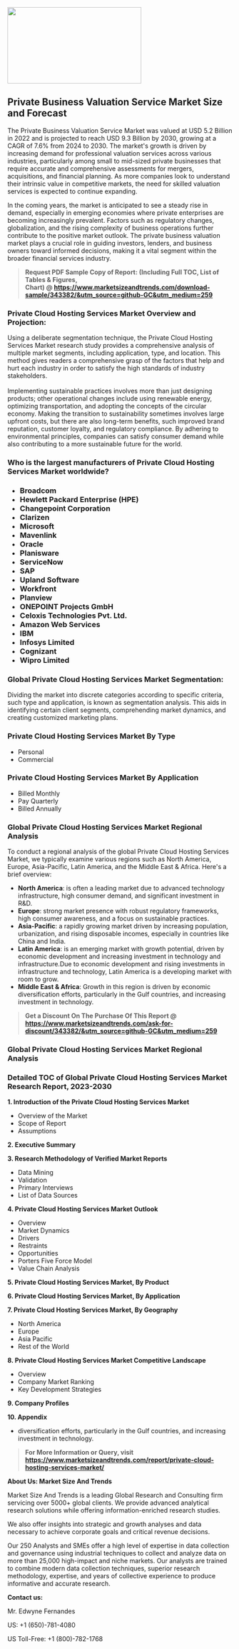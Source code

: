 <p><img class="alignnone size-medium wp-image-20088" src="https://ffe5etoiles.com/wp-content/uploads/2024/12/MST1-300x171.png" alt="" width="300" height="171" /></p><h2>Private Business Valuation Service Market Size and Forecast</h2><p>The Private Business Valuation Service Market was valued at USD 5.2 Billion in 2022 and is projected to reach USD 9.3 Billion by 2030, growing at a CAGR of 7.6% from 2024 to 2030. The market's growth is driven by increasing demand for professional valuation services across various industries, particularly among small to mid-sized private businesses that require accurate and comprehensive assessments for mergers, acquisitions, and financial planning. As more companies look to understand their intrinsic value in competitive markets, the need for skilled valuation services is expected to continue expanding.</p><p>In the coming years, the market is anticipated to see a steady rise in demand, especially in emerging economies where private enterprises are becoming increasingly prevalent. Factors such as regulatory changes, globalization, and the rising complexity of business operations further contribute to the positive market outlook. The private business valuation market plays a crucial role in guiding investors, lenders, and business owners toward informed decisions, making it a vital segment within the broader financial services industry.</p></p><blockquote id="" class=""><strong>Request PDF Sample Copy of Report: (Including Full TOC, List of Tables &amp; Figures, Chart)&nbsp;@&nbsp;<strong><a href="https://www.marketsizeandtrends.com/download-sample/343382/&utm_source=github-GC&utm_medium=259" target="_blank">https://www.marketsizeandtrends.com/download-sample/343382/&utm_source=github-GC&utm_medium=259</a></strong></strong></blockquote><h3 id="" class="">Private Cloud Hosting Services Market&nbsp;Overview and Projection:</h3><p id="" class="">Using a deliberate segmentation technique, the Private Cloud Hosting Services Market research study provides a comprehensive analysis of multiple market segments, including application, type, and location. This method gives readers a comprehensive grasp of the factors that help and hurt each industry in order to satisfy the high standards of industry stakeholders. <br /> <br />Implementing sustainable practices involves more than just designing products; other operational changes include using renewable energy, optimizing transportation, and adopting the concepts of the circular economy. Making the transition to sustainability sometimes involves large upfront costs, but there are also long-term benefits, such improved brand reputation, customer loyalty, and regulatory compliance. By adhering to environmental principles, companies can satisfy consumer demand while also contributing to a more sustainable future for the world.</p><h3 id="" class="">Who is the largest manufacturers of&nbsp;Private Cloud Hosting Services Market worldwide?</h3><h3 class=""><p><ul><li>Broadcom </li><li> Hewlett Packard Enterprise (HPE) </li><li> Changepoint Corporation </li><li> Clarizen </li><li> Microsoft </li><li> Mavenlink </li><li> Oracle </li><li> Planisware </li><li> ServiceNow </li><li> SAP </li><li> Upland Software </li><li> Workfront </li><li> Planview </li><li> ONEPOINT Projects GmbH </li><li> Celoxis Technologies Pvt. Ltd. </li><li> Amazon Web Services </li><li> IBM </li><li> Infosys Limited </li><li> Cognizant </li><li> Wipro Limited</li></ul></p></h3><h3 id="" class="">Global&nbsp;Private Cloud Hosting Services Market Segmentation:</h3><p id="" class="">Dividing the market into discrete categories according to specific criteria, such type and application, is known as segmentation analysis. This aids in identifying certain client segments, comprehending market dynamics, and creating customized marketing plans.</p><h3 id="" class="">Private Cloud Hosting Services Market&nbsp;By Type</h3><p><p><ul><li>Personal</li><li> Commercial</p></li></ul></p></p><h3 id="" class="">Private Cloud Hosting Services Market&nbsp;By Application</h3><p class=""><p><ul><li>Billed Monthly</li><li> Pay Quarterly</li><li> Billed Annually</li></ul></p></p><h3 id="" class="">Global Private Cloud Hosting Services Market Regional Analysis</h3><p id="" class="">To conduct a regional analysis of the global Private Cloud Hosting Services Market, we typically examine various regions such as North America, Europe, Asia-Pacific, Latin America, and the Middle East &amp; Africa. Here's a brief overview:</p><ul><li><strong>North America</strong>: is often a leading market due to advanced technology infrastructure, high consumer demand, and significant investment in R&amp;D.</li><li><strong>Europe</strong>: strong market presence with robust regulatory frameworks, high consumer awareness, and a focus on sustainable practices.</li><li><strong>Asia-Pacific</strong>: a rapidly growing market driven by increasing population, urbanization, and rising disposable incomes, especially in countries like China and India.</li><li><strong>Latin America</strong>: is an emerging market with growth potential, driven by economic development and increasing investment in technology and infrastructure.Due to economic development and rising investments in infrastructure and technology, Latin America is a developing market with room to grow.</li><li><strong>Middle East &amp; Africa</strong>: Growth in this region is driven by economic diversification efforts, particularly in the Gulf countries, and increasing investment in technology.</li></ul><blockquote id="" class=""><strong>Get a Discount On The Purchase Of This Report @ <strong><a href="https://www.marketsizeandtrends.com/ask-for-discount/343382/&utm_source=github-GC&utm_medium=259" target="_blank">https://www.marketsizeandtrends.com/ask-for-discount/343382/&utm_source=github-GC&utm_medium=259</a></strong></strong></blockquote><h3 id="" class="">Global Private Cloud Hosting Services Market Regional Analysis</h3><h3 id="" class="">Detailed TOC of Global Private Cloud Hosting Services Market Research Report, 2023-2030</h3><p id="" class=""><strong>1. Introduction of the Private Cloud Hosting Services Market</strong></p><ul><li>Overview of the Market</li><li>Scope of Report</li><li>Assumptions</li></ul><p id="" class=""><strong>2. Executive Summary</strong></p><p id="" class=""><strong>3. Research Methodology of Verified Market Reports</strong></p><ul><li>Data Mining</li><li>Validation</li><li>Primary Interviews</li><li>List of Data Sources</li></ul><p id="" class=""><strong>4. Private Cloud Hosting Services Market Outlook</strong></p><ul><li>Overview</li><li>Market Dynamics</li><li>Drivers</li><li>Restraints</li><li>Opportunities</li><li>Porters Five Force Model</li><li>Value Chain Analysis</li></ul><p id="" class=""><strong>5. Private Cloud Hosting Services Market, By Product</strong></p><p id="" class=""><strong>6. Private Cloud Hosting Services Market, By Application</strong></p><p id="" class=""><strong>7. Private Cloud Hosting Services Market, By Geography</strong></p><ul><li>North America</li><li>Europe</li><li>Asia Pacific</li><li>Rest of the World</li></ul><p id="" class=""><strong>8. Private Cloud Hosting Services Market Competitive Landscape</strong></p><ul><li>Overview</li><li>Company Market Ranking</li><li>Key Development Strategies</li></ul><p id="" class=""><strong>9. Company Profiles</strong></p><p id="" class=""><strong>10. Appendix</strong></p><ul><li>diversification efforts, particularly in the Gulf countries, and increasing investment in technology.</li></ul><blockquote id="" class=""><strong>For More Information or Query, visit <strong><strong><a href="https://www.marketsizeandtrends.com/report/private-cloud-hosting-services-market/" target="_blank">https://www.marketsizeandtrends.com/report/private-cloud-hosting-services-market/</a></strong></strong></strong></blockquote><p id="" class=""><strong>About Us: Market Size And Trends</strong></p><p id="" class="">Market Size And Trends is a leading Global Research and Consulting firm servicing over 5000+ global clients. We provide advanced analytical research solutions while offering information-enriched research studies.</p><p id="" class="">We also offer insights into strategic and growth analyses and data necessary to achieve corporate goals and critical revenue decisions.</p><p id="" class="">Our 250 Analysts and SMEs offer a high level of expertise in data collection and governance using industrial techniques to collect and analyze data on more than 25,000 high-impact and niche markets. Our analysts are trained to combine modern data collection techniques, superior research methodology, expertise, and years of collective experience to produce informative and accurate research.</p><p id="" class=""><strong>Contact us:</strong></p><p id="" class="">Mr. Edwyne Fernandes</p><p id="" class="">US: +1 (650)-781-4080</p><p id="" class="">US Toll-Free: +1 (800)-782-1768</p>
